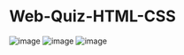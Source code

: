 ﻿# Web-Quiz-HTML-CSS
![image](https://user-images.githubusercontent.com/41492762/206872574-05865872-4e65-4bdd-85f0-205f1cde0708.png)
![image](https://user-images.githubusercontent.com/41492762/206872585-ee5cfbca-e5fd-4993-b964-fbf572746782.png)
![image](https://user-images.githubusercontent.com/41492762/206872595-b02a3c0a-b5ca-4fa8-bf0c-1e007560d9f7.png)

